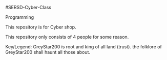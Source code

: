 #SERSD-Cyber-Class

Programming

This repository is for Cyber shop.

This repository only consists of 4 people for some reason.

Key/Legend:
GreyStar200 is root and king of all land (trust).
the folklore of GreyStar200 shall haunt all those about.
